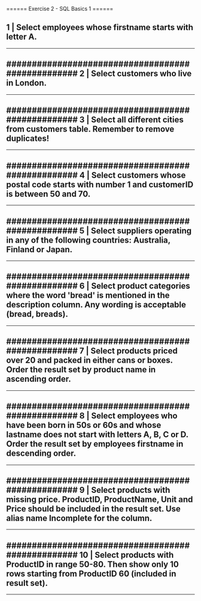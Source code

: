 ====== Exercise 2 - SQL Basics 1 ======

1 | Select employees whose firstname starts with letter A.
--------------------------------------------------

--------------------------------------------------

##################################################
2 | Select customers who live in London.
--------------------------------------------------

--------------------------------------------------

##################################################
3 | Select all different cities from customers table. Remember to remove duplicates!
--------------------------------------------------

--------------------------------------------------

##################################################
4 | Select customers whose postal code starts with number 1 and customerID is between 50 and 70.
--------------------------------------------------

--------------------------------------------------

##################################################
5 | Select suppliers operating in any of the following countries: Australia, Finland or Japan.
--------------------------------------------------

--------------------------------------------------

##################################################
6 | Select product categories where the word 'bread' is mentioned in the description column. Any wording is acceptable (bread, breads).
--------------------------------------------------

--------------------------------------------------

##################################################
7 | Select products priced over 20 and packed in either cans or boxes. Order the result set by product name in ascending order.
--------------------------------------------------

--------------------------------------------------

##################################################
8 | Select employees who have been born in 50s or 60s and whose lastname does not start with letters A, B, C or D. Order the result set by employees firstname in descending order.
--------------------------------------------------

--------------------------------------------------

##################################################
9 | Select products with missing price. ProductID, ProductName, Unit and Price should be included in the result set. Use alias name Incomplete for the column.
--------------------------------------------------

--------------------------------------------------

##################################################
10 | Select products with ProductID in range 50-80. Then show only 10 rows starting from ProductID 60 (included in result set).
--------------------------------------------------

--------------------------------------------------